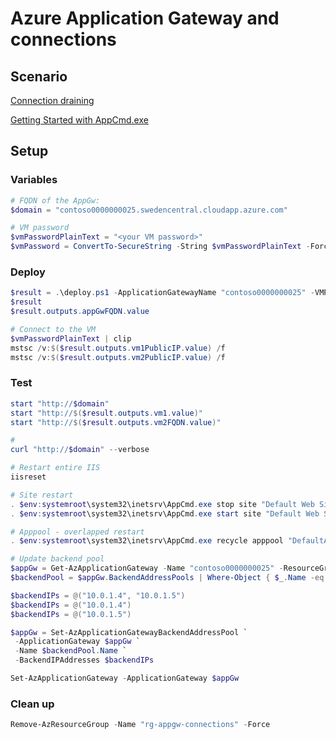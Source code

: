 # Azure Application Gateway and connections

## Scenario

[Connection draining](https://learn.microsoft.com/en-us/azure/application-gateway/configuration-http-settings#connection-draining)

[Getting Started with AppCmd.exe](https://learn.microsoft.com/en-us/iis/get-started/getting-started-with-iis/getting-started-with-appcmdexe)

## Setup

### Variables

```powershell
# FQDN of the AppGw:
$domain = "contoso0000000025.swedencentral.cloudapp.azure.com"

# VM password
$vmPasswordPlainText = "<your VM password>"
$vmPassword = ConvertTo-SecureString -String $vmPasswordPlainText -Force -AsPlainText
```

### Deploy

```powershell
$result = .\deploy.ps1 -ApplicationGatewayName "contoso0000000025" -VMPassword $vmPassword
$result
$result.outputs.appGwFQDN.value
```

```powershell
# Connect to the VM
$vmPasswordPlainText | clip
mstsc /v:$($result.outputs.vm1PublicIP.value) /f
mstsc /v:$($result.outputs.vm2PublicIP.value) /f
```

### Test

```powershell
start "http://$domain"
start "http://$($result.outputs.vm1.value)"
start "http://$($result.outputs.vm2FQDN.value)"

#
curl "http://$domain" --verbose

# Restart entire IIS
iisreset

# Site restart
. $env:systemroot\system32\inetsrv\AppCmd.exe stop site "Default Web Site"
. $env:systemroot\system32\inetsrv\AppCmd.exe start site "Default Web Site"

# Apppool - overlapped restart
. $env:systemroot\system32\inetsrv\AppCmd.exe recycle apppool "DefaultAppPool"

# Update backend pool
$appGw = Get-AzApplicationGateway -Name "contoso0000000025" -ResourceGroupName "rg-appgw-connections"
$backendPool = $appGw.BackendAddressPools | Where-Object { $_.Name -eq "app" }

$backendIPs = @("10.0.1.4", "10.0.1.5")
$backendIPs = @("10.0.1.4")
$backendIPs = @("10.0.1.5")

$appGw = Set-AzApplicationGatewayBackendAddressPool `
 -ApplicationGateway $appGw `
 -Name $backendPool.Name `
 -BackendIPAddresses $backendIPs

Set-AzApplicationGateway -ApplicationGateway $appGw

```

### Clean up

```powershell
Remove-AzResourceGroup -Name "rg-appgw-connections" -Force
```
